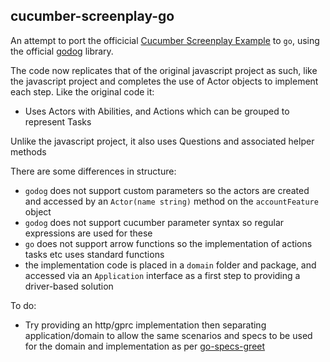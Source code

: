 ## cucumber-screenplay-go

An attempt to port the officicial [Cucumber Screenplay Example](https://github.com/cucumber-school/screenplay-example/tree/code) to `go`, using the official [godog](https://github.com/cucumber/godog/) library.

The code now replicates that of the original javascript project as such, like the javascript project and completes the use of Actor objects to implement each step. Like the original code it:
- Uses Actors with Abilities, and Actions which can be grouped to represent Tasks

Unlike the javascript project, it also uses Questions and associated helper methods

There are some differences in structure:
- `godog` does not support custom parameters so the actors are created and accessed by an `Actor(name string)` method on the `accountFeature` object
- `godog` does not support cucumber parameter syntax so regular expressions are used for these
- `go` does not support arrow functions so the implementation of actions tasks etc uses standard functions
- the implementation code is placed in a `domain` folder and package, and accessed via an `Application` interface as a first step to providing a driver-based solution

To do:
- Try providing an http/gprc implementation then separating application/domain to allow the same scenarios and specs to be used for the domain and implementation as per [go-specs-greet](https://github.com/quii/go-specs-greet)
